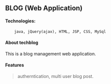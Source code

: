 ## BLOG (Web Application)
#### Technologies:

		java, jQuery(ajax), HTML, JSP, CSS, MySql
#### About techblog

This is a blog management web application. 

#### Features

 > autherntication, multi user blog post.
